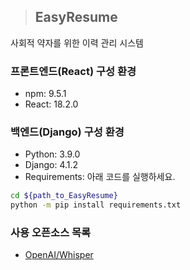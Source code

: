 > ## EasyResume
사회적 약자를 위한 이력 관리 시스템

### 프론트엔드(React) 구성 환경
- npm: 9.5.1
- React: 18.2.0

### 백엔드(Django) 구성 환경
- Python: 3.9.0
- Django: 4.1.2
- Requirements: 아래 코드를 실행하세요.

```bash
cd ${path_to_EasyResume}
python -m pip install requirements.txt
```

### 사용 오픈소스 목록
- [OpenAI/Whisper](https://github.com/openai/whisper)
